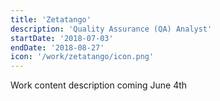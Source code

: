 ```yaml
---
title: 'Zetatango'
description: 'Quality Assurance (QA) Analyst'
startDate: '2018-07-03'
endDate: '2018-08-27'
icon: '/work/zetatango/icon.png'
---
```


Work content description coming June 4th